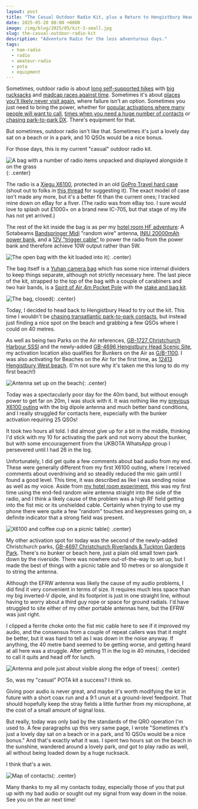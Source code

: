 ```yaml
---
layout: post
title: "The Casual Outdoor Radio Kit, plus a Return to Hengistbury Head"
date: 2025-05-20 00:00 +0000
image: /img/blog/2025/05/kit-3-small.jpg
slug: the-casual-outdoor-radio-kit
description: "Adventure Radio for the less adventurous days."
tags:
  - ham-radio
  - radio
  - amateur-radio
  - pota
  - equipment
---
```


Sometimes, outdoor radio is about [long self-supported hikes](/blog/christchurch-pota-rove-eight-parks-in-eight-hours/) with [big rucksacks](/blog/new-pota-kit-for-2025/) and [madcap races against time](/blog/radar-rally-report-spring-2025/). Sometimes it's about [places you'll likely never visit again](/blog/pota-bota-activation-report-greenham-common/), where failure isn't an option. Sometimes you just need to bring the power, whether for [popular activations where many people will want to call](/blog/purbeck-pota-rove/#durlston), [times when you need a huge number of contacts](/blog/pota-activation-report-holt-heath/) or [chasing park-to-park DX](/blog/pota-activation-report-hengistbury-head/). There's equipment for that.

But sometimes, outdoor radio isn't like that. Sometimes it's just a lovely day sat on a beach or in a park, and 10 QSOs would be a nice bonus.

For those days, this is my current "casual" outdoor radio kit.

![A bag with a number of radio items unpacked and displayed alongside it on the grass](/img/blog/2025/05/kit-3.jpg){: .center}

The radio is a [Xiegu X6100](https://www.eham.net/reviews/view-product/15211), protected in an old [GoPro Travel hard case](https://www.ebay.co.uk/itm/135763578070) (shout out to folks in [this thread](https://groups.io/g/xiegu-x6100/topic/protective_case/95427051) for suggesting it). The exact model of case isn't made any more, but it's a better fit than the current ones; I tracked mine down on eBay for a fiver. (The radio was from eBay too. I sure would love to splash out £1000+ on a brand new IC-705, but that stage of my life has not yet arrived.)

The rest of the kit inside the bag is as per my [hotel room HF adventure](): A Sotabeams [Bandspringer Midi](https://www.sotabeams.co.uk/bandspringerMidi40m30m20m/) "random wire" antenna, [INIU 20000mAh power bank](https://uk-main.iniushop.com/products/iniu-p62-e1-power-bank-smallest-20000mah-65w), and a [12V "trigger cable"](https://www.amazon.co.uk/DSD-TECH-MagicConn-SH-CP12A-Cable-12V-Black/dp/B0B9FDZX7P) to power the radio from the power bank and therefore achieve 10W output rather than 5W.

![The open bag with the kit loaded into it](/img/blog/2025/05/kit-2.jpg){: .center}

The bag itself is a [Yuhan camera bag](https://www.amazon.co.uk/dp/B07PVM6PDC) which has some nice internal dividers to keep things separate, although not strictly necessary here. The last piece of the kit, strapped to the top of the bag with a couple of carabiners and two hair bands, is a [Spirit of Air 4m Pocket Pole](http://www.spiritofair.co.uk/pocket_poles.htm) with the [stake and bag kit](http://www.spiritofair.co.uk/10263.htm).

![The bag, closed](/img/blog/2025/05/kit-1.jpg){: .center}

Today, I decided to head back to Hengistbury Head to try out the kit. This time I wouldn't be [chasing transatlantic park-to-park contacts](/blog/pota-activation-report-hengistbury-head/), but instead just finding a nice spot on the beach and grabbing a few QSOs where I could on 40 metres.

As well as being two Parks on the Air references, [GB-1727 Christchurch Harbour SSSI](https://pota.app/#/park/GB-1727) and the newly-added [GB-4696 Hengistbury Head Scenic Site](https://pota.app/#/park/GB-4696), my activation location also qualifies for Bunkers on the Air as [G/B-1100](https://bunkerwiki.org/?s=B/G-1100). I was also activating for Beaches on the Air for the first time, as [12413 Hengistbury West beach](https://www.beachesontheair.com/beaches/bournemouth-hengistbury-west). (I'm not sure why it's taken me this long to do my first beach!)

![Antenna set up on the beach](/img/blog/2025/05/christchurch-1.jpg){: .center}

Today was a spectacularly poor day for the 40m band, but without enough power to get far on 20m, I was stuck with it. It was nothing like my [previous X6100 outing](/blog/west-wight-pota-rove/) with the big dipole antenna and much better band conditions, and I really struggled for contacts here, especially with the bunker activation requiring 25 QSOs!

It took two hours all told. I did almost give up for a bit in the middle, thinking I'd stick with my 10 for activating the park and not worry about the bunker, but with some encouragement from the UKBOTA WhatsApp group I persevered until I had 26 in the log.

Unfortunately, I did get quite a few comments about bad audio from my end. These were generally different from my first X6100 outing, where I received comments about overdriving and so steadily reduced the mic gain until I found a good level. This time, it was described as like I was sending noise as well as my voice. Aside from [my hotel room experiment](/blog/hotel-room-hf-adventures/), this was my first time using the end-fed random wire antenna straight into the side of the radio, and I think a likely cause of the problem was a high RF field getting into the fist mic or its unshielded cable. Certainly when trying to use my phone there were quite a few "random" touches and keypresses going on, a definite indicator that a strong field was present.

![X6100 and coffee cup on a picnic table](/img/blog/2025/05/christchurch-2.jpg){: .center}

My other activation spot for today was the second of the newly-added Christchurch parks, [GB-4697 Christchurch Riverlands & Tuckton Gardens Park](https://pota.app/#/park/GB-4697). There's no bunker or beach here, just a plain old small town park down by the riverside. There was nowhere out-of-the-way to set up, but I made the best of things with a picnic table and 10 metres or so alongside it to string the antenna.

Although the EFRW antenna was likely the cause of my audio problems, I did find it very convenient in terms of size. It requires much less space than my big inverted-V dipole, and its footprint is just in one straight line, without having to worry about a third guy rope or space for ground radials. I'd have struggled to site either of my other portable antennas here, but the EFRW was just right.

I clipped a ferrite choke onto the fist mic cable here to see if it improved my audio, and the consensus from a couple of repeat callers was that it might be better, but it was hard to tell as I was down in the noise anyway. If anything, the 40 metre band seemed to be getting worse, and getting heard at all here was a struggle. After getting 11 in the log in 40 minutes, I decided to call it quits and head off for lunch.

![Antenna and pole just about visible along the edge of trees](/img/blog/2025/05/christchurch-3.jpg){: .center}

So, was my "casual" POTA kit a success? I think so.

Giving poor audio is never great, and maybe it's worth modifying the kit in future with a short coax run and a 9:1 unun at a ground-level feedpoint. That should hopefully keep the stray fields a little further from my microphone, at the cost of a small amount of signal loss.

But really, today was only bad by the standards of the QRO operation I'm used to. A few paragraphs up this very same page, I wrote "Sometimes it's just a lovely day sat on a beach or in a park, and 10 QSOs would be a nice bonus." And that's exactly what it was. I spent two hours sat on the beach in the sunshine, wandered around a lovely park, *and* got to play radio as well, all without being loaded down by a huge rucksack.

I think that's a win.

![Map of contacts](/img/blog/2025/05/christchurch-map.png){: .center}

Many thanks to my all my contacts today, especially those of you that put up with my bad audio or sought out my signal from way down in the noise. See you on the air next time!